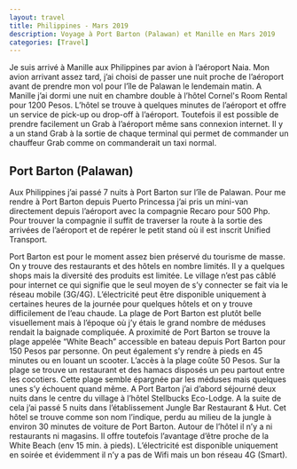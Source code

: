 ```yaml
---
layout: travel
title: Philippines - Mars 2019
description: Voyage à Port Barton (Palawan) et Manille en Mars 2019
categories: [Travel]
---
```

Je suis arrivé à Manille aux Philippines par avion à l’aéroport Naia. Mon avion arrivant assez tard, j’ai choisi de passer une nuit proche de l’aéroport avant de prendre mon vol pour l’île de Palawan le lendemain matin. A Manille j’ai dormi une nuit en chambre double à l’hôtel Cornel's Room Rental pour 1200 Pesos. L’hôtel se trouve à quelques minutes de l’aéroport et offre un service de pick-up ou drop-off à l’aéroport. Toutefois il est possible de prendre facilement un Grab à l’aéroport même sans connexion internet. Il y a un stand Grab à la sortie de chaque terminal qui permet de commander un chauffeur Grab comme on commanderait un taxi normal.

## Port Barton (Palawan)
Aux Philippines j’ai passé 7 nuits à Port Barton sur l’île de Palawan. Pour me rendre à Port Barton depuis Puerto Princessa j’ai pris un mini-van directement depuis l’aéroport avec la compagnie Recaro pour 500 Php. Pour trouver la compagnie il suffit de traverser la route à la sortie des arrivées de l’aéroport et de repérer le petit stand où il est inscrit Unified Transport.

Port Barton est pour le moment assez bien préservé du tourisme de masse. On y trouve des restaurants et des hôtels en nombre limités. Il y a quelques shops mais la diversité des produits est limitée. Le village n’est pas câblé pour internet ce qui signifie que le seul moyen de s’y connecter se fait via le réseau mobile (3G/4G). L’électricité peut être disponible uniquement à certaines heures de la journée pour quelques hôtels et on y trouve difficilement de l’eau chaude. La plage de Port Barton est plutôt belle visuellement mais à l’époque où j’y étais le grand nombre de méduses rendait la baignade compliquée. A proximité de Port Barton se trouve la plage appelée “White Beach” accessible en bateau depuis Port Barton pour 150 Pesos par personne. On peut également s’y rendre à pieds en 45 minutes ou en louant un scooter. L’accès à la plage coûte 50 Pesos. Sur la plage se trouve un restaurant et des hamacs disposés un peu partout entre les cocotiers. Cette plage semble épargnée par les méduses mais quelques unes s’y échouent quand même. A Port Barton j’ai d’abord séjourné deux nuits dans le centre du village à l’hôtel Stellbucks Eco-Lodge. A la suite de cela j’ai passé 5 nuits dans l’établissement Jungle Bar Restaurant & Hut. Cet hôtel se trouve comme son nom l’indique, perdu au milieu de la jungle à environ 30 minutes de voiture de Port Barton. Autour de l’hôtel il n’y a ni restaurants ni magasins. Il offre toutefois l’avantage d’être proche de la White Beach (env 15 min. à pieds). L’électricité est disponible uniquement en soirée et évidemment il n’y a pas de Wifi mais un bon réseau 4G (Smart).
